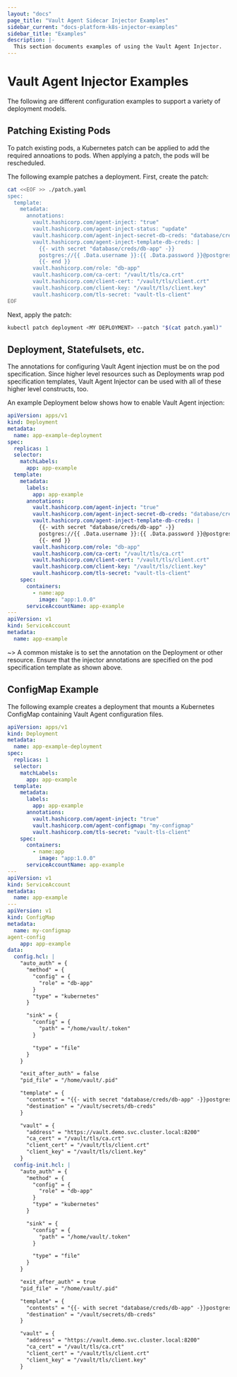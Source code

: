 ```yaml
---
layout: "docs"
page_title: "Vault Agent Sidecar Injector Examples"
sidebar_current: "docs-platform-k8s-injector-examples"
sidebar_title: "Examples"
description: |-
  This section documents examples of using the Vault Agent Injector.
---
```


# Vault Agent Injector Examples

The following are different configuration examples to support a variety of
deployment models.

## Patching Existing Pods

To patch existing pods, a Kubernetes patch can be applied to add the required annoations 
to pods.  When applying a patch, the pods will be rescheduled.

The following example patches a deployment.  First, create the patch:

```bash
cat <<EOF >> ./patch.yaml
spec:
  template:
    metadata:
      annotations:
        vault.hashicorp.com/agent-inject: "true"
        vault.hashicorp.com/agent-inject-status: "update"
        vault.hashicorp.com/agent-inject-secret-db-creds: "database/creds/db-app"
        vault.hashicorp.com/agent-inject-template-db-creds: |
          {{- with secret "database/creds/db-app" -}}
          postgres://{{ .Data.username }}:{{ .Data.password }}@postgres:5432/appdb?sslmode=disable
          {{- end }}
        vault.hashicorp.com/role: "db-app"
        vault.hashicorp.com/ca-cert: "/vault/tls/ca.crt"
        vault.hashicorp.com/client-cert: "/vault/tls/client.crt"
        vault.hashicorp.com/client-key: "/vault/tls/client.key"
        vault.hashicorp.com/tls-secret: "vault-tls-client"
EOF
```

Next, apply the patch:

```bash
kubectl patch deployment <MY DEPLOYMENT> --patch "$(cat patch.yaml)"
```

## Deployment, Statefulsets, etc.

The annotations for configuring Vault Agent injection must be on the pod 
specification. Since higher level resources such as Deployments wrap pod 
specification templates, Vault Agent Injector can be used with all of these 
higher level constructs, too.

An example Deployment below shows how to enable Vault Agent injection:

```yaml
apiVersion: apps/v1
kind: Deployment
metadata:
  name: app-example-deployment
spec:
  replicas: 1
  selector:
    matchLabels:
      app: app-example
  template:
    metadata:
      labels:
        app: app-example
      annotations:
        vault.hashicorp.com/agent-inject: "true"
        vault.hashicorp.com/agent-inject-secret-db-creds: "database/creds/db-app"
        vault.hashicorp.com/agent-inject-template-db-creds: |
          {{- with secret "database/creds/db-app" -}}
          postgres://{{ .Data.username }}:{{ .Data.password }}@postgres:5432/appdb?sslmode=disable
          {{- end }}
        vault.hashicorp.com/role: "db-app"
        vault.hashicorp.com/ca-cert: "/vault/tls/ca.crt"
        vault.hashicorp.com/client-cert: "/vault/tls/client.crt"
        vault.hashicorp.com/client-key: "/vault/tls/client.key"
        vault.hashicorp.com/tls-secret: "vault-tls-client"
    spec:
      containers:
        - name:app 
          image: "app:1.0.0"
      serviceAccountName: app-example
---
apiVersion: v1
kind: ServiceAccount
metadata:
  name: app-example
```

~> A common mistake is to set the annotation on the Deployment or other resource. 
  Ensure that the injector annotations are specified on the pod specification 
  template as shown above.

## ConfigMap Example

The following example creates a deployment that mounts a Kubernetes ConfigMap 
containing Vault Agent configuration files.

```yaml
apiVersion: apps/v1
kind: Deployment
metadata:
  name: app-example-deployment
spec:
  replicas: 1
  selector:
    matchLabels:
      app: app-example
  template:
    metadata:
      labels:
        app: app-example
      annotations:
        vault.hashicorp.com/agent-inject: "true"
        vault.hashicorp.com/agent-configmap: "my-configmap"
        vault.hashicorp.com/tls-secret: "vault-tls-client"
    spec:
      containers:
        - name:app 
          image: "app:1.0.0"
      serviceAccountName: app-example
---
apiVersion: v1
kind: ServiceAccount
metadata:
  name: app-example
---
apiVersion: v1
kind: ConfigMap
metadata:
  name: my-configmap
agent-config
    app: app-example
data:
  config.hcl: |
    "auto_auth" = {
      "method" = {
        "config" = {
          "role" = "db-app"
        }
        "type" = "kubernetes"
      }

      "sink" = {
        "config" = {
          "path" = "/home/vault/.token"
        }

        "type" = "file"
      }
    }

    "exit_after_auth" = false
    "pid_file" = "/home/vault/.pid"

    "template" = {
      "contents" = "{{- with secret "database/creds/db-app" -}}postgres://{{ .Data.username }}:{{ .Data.password }}@postgres:5432/mydb?sslmode=disable{{- end }}"
      "destination" = "/vault/secrets/db-creds"
    }

    "vault" = {
      "address" = "https://vault.demo.svc.cluster.local:8200"
      "ca_cert" = "/vault/tls/ca.crt"
      "client_cert" = "/vault/tls/client.crt"
      "client_key" = "/vault/tls/client.key"
    }
  config-init.hcl: |
    "auto_auth" = {
      "method" = {
        "config" = {
          "role" = "db-app"
        }
        "type" = "kubernetes"
      }

      "sink" = {
        "config" = {
          "path" = "/home/vault/.token"
        }

        "type" = "file"
      }
    }

    "exit_after_auth" = true
    "pid_file" = "/home/vault/.pid"

    "template" = {
      "contents" = "{{- with secret "database/creds/db-app" -}}postgres://{{ .Data.username }}:{{ .Data.password }}@postgres:5432/mydb?sslmode=disable{{- end }}"
      "destination" = "/vault/secrets/db-creds"
    }

    "vault" = {
      "address" = "https://vault.demo.svc.cluster.local:8200"
      "ca_cert" = "/vault/tls/ca.crt"
      "client_cert" = "/vault/tls/client.crt"
      "client_key" = "/vault/tls/client.key"
    }
```
